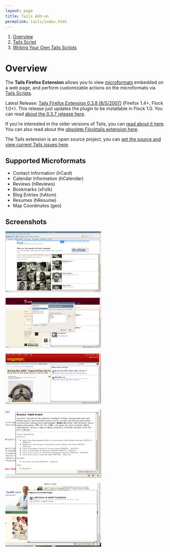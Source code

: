 ```yaml
---
layout: page
title: Tails Add-on
permalink: tails/index.html
---
```


1. [Overview](#overview)
2. [Tails Script](/tails/scripts.html)
3. [Writing Your Own Tails Scripts](/tails/scripting.html)

<a name="overview"></a>
Overview
========

The __Tails Firefox Extension__ allows you to view [microformats](http://www.microformats.com) embedded on a web page, and perform customizable actions on the microformats via [Tails Scripts](/tails/scripts.html "About Tails Scripts").

Latest Release: [Tails Firefox Extension 0.3.8 (8/5/2007)](http://codeeg.com/tails/tails-0.3.8.xpi "Tails v0.3.8 extension") (Firefox 1.4+, Flock 1.0+). This release just updates the plugin to be installable in Flock 1.0.  You can read [about the 0.3.7 release here](/2007/01/01/tails-037.html "About 0.3.7").

If you're interested in the older versions of Tails, you can [read about it here](/tails/pre03.html).  You can also read about the [obsolete Flocktails extension here](/tails/flocktails.html).

The Tails extension is an open source project, you can [get the source and view current Tails issues here](http://code.google.com/p/tails-firefox-extension/ "Tails Development Page").

Supported Microformats
----------------------

- Contact Information (hCard)
- Calendar Information (hCalendar)
- Reviews (hReviews)
- Bookmarks (xFolk)
- Blog Entries (hAtom)
- Resumes (hResume)
- Map Coordinates (geo)

Screenshots
-----------

<a href="/images/wp/tails_0-3-3.png"><img src="/images/wp/tails_0-3-3.png?w=300" alt="" width="300" height="191" /></a>

<a href="/images/wp/tails_0-3_2.png"><img src="/images/wp/tails_0-3_2.png?w=300" alt="" width="300" height="158" /></a>

<a href="/images/wp/tails_0-3_1.png"><img src="/images/wp/tails_0-3_1.png?w=300" alt="" width="300" height="158" /></a>

<a href="/images/wp/tails_0-3-4_object_details.png"><img src="/images/wp/tails_0-3-4_object_details.png?w=300" alt="" width="300" height="213" /></a>

<a href="/images/wp/tails_0-9_screenshot.png"><img src="/images/wp/tails_0-9_screenshot.png?w=300" alt="" width="300" height="199" /></a>

